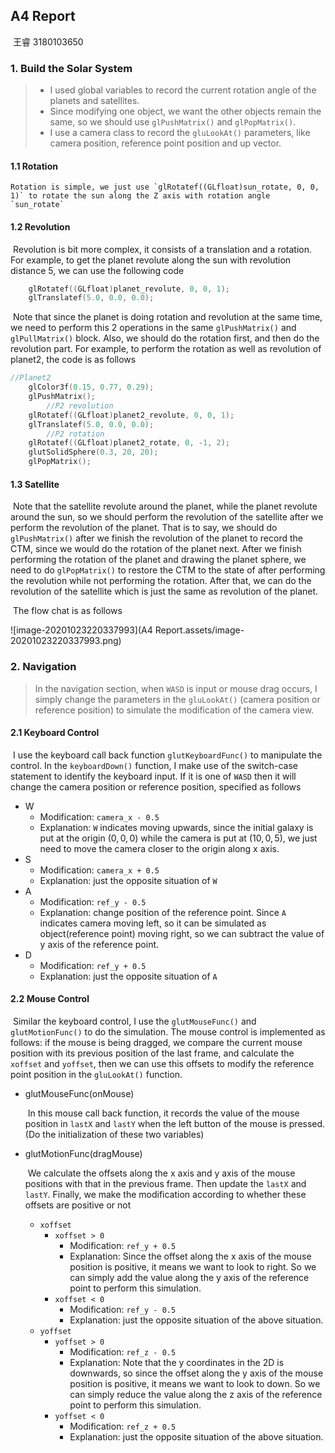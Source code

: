 ## A4 Report

​																																				王睿 3180103650

### 1. Build the Solar System

> - I used global variables to record the current rotation angle of the planets and satellites.
> - Since modifying one object, we want the other objects remain the same, so we should use `glPushMatrix()` and `glPopMatrix()`.
> - I use a camera class to record the `gluLookAt()` parameters, like camera position, reference point position and up vector.

#### 1.1 Rotation

 	Rotation is simple, we just use `glRotatef((GLfloat)sun_rotate, 0, 0, 1)` to rotate the sun along the Z axis with rotation angle `sun_rotate`



#### 1.2 Revolution

​	Revolution is bit more complex, it consists of a translation and a rotation. For example, to get the planet revolute along the sun with revolution distance 5, we can use the following code

```C++
    glRotatef((GLfloat)planet_revolute, 0, 0, 1);
    glTranslatef(5.0, 0.0, 0.0);
```

​	Note that since the planet is doing rotation and revolution at the same time, we need to perform this 2 operations in the same `glPushMatrix()` and `glPullMatrix()` block. Also, we should do the rotation first, and then do the revolution part. For example, to perform the rotation as well as revolution of planet2, the code is as follows

```C++
//Planet2
	glColor3f(0.15, 0.77, 0.29);
	glPushMatrix();
		//P2 revolution
	glRotatef((GLfloat)planet2_revolute, 0, 0, 1);
	glTranslatef(5.0, 0.0, 0.0);
		//P2 rotation
	glRotatef((GLfloat)planet2_rotate, 0, -1, 2);
	glutSolidSphere(0.3, 20, 20);
	glPopMatrix();
```

 

#### 1.3 Satellite

​	Note that the satellite revolute around the planet, while the planet revolute around the sun, so we should perform the revolution of the satellite after we perform the revolution of the planet. That is to say, we should do  `glPushMatrix()` after we finish the revolution of the planet to record the CTM, since we would do the rotation of the planet next. After we finish performing the rotation of the planet and drawing the planet sphere, we need to do `glPopMatrix()` to restore the CTM to the state of after performing the revolution while not performing the rotation. After that, we can do the revolution of the satellite which is just the same as revolution of the planet.

​	The flow chat is as follows

![image-20201023220337993](A4 Report.assets/image-20201023220337993.png)



### 2. Navigation

> In the navigation section, when `WASD` is input or mouse drag occurs, I simply change the parameters in the `gluLookAt()` (camera position or reference position) to simulate the modification of the camera view.

#### 2.1 Keyboard Control

​	I use the keyboard call back function `glutKeyboardFunc()` to manipulate the control. In the `keyboardDown()` function, I make use of the switch-case statement to identify the keyboard input. If it is one of `WASD` then it will change the camera position or reference position, specified as follows

- W
  - Modification: `camera_x - 0.5`
  - Explanation: `W` indicates moving upwards, since the initial galaxy is put at the origin $(0, 0, 0)$ while the camera is put at $(10, 0, 5)$, we just need to move the camera closer to the origin along x axis.
- S
  - Modification: `camera_x + 0.5`
  - Explanation: just the opposite situation of `W`
- A
  - Modification: `ref_y - 0.5`
  - Explanation: change position of the reference point. Since `A` indicates camera moving left, so it can be simulated as  object(reference point) moving right, so we can subtract the value of y axis of the reference point.
- D
  - Modification: `ref_y + 0.5`
  - Explanation: just the opposite situation of `A`



#### 2.2 Mouse Control

​	Similar the keyboard control, I use the `glutMouseFunc()` and `glutMotionFunc()` to do the simulation. The mouse control is implemented as follows: if the mouse is being dragged, we compare the current mouse position with its previous position of the last frame, and calculate the `xoffset` and `yoffset`, then we can use this offsets to modify the reference point position in the `gluLookAt()` function.

- glutMouseFunc(onMouse)

  ​	In this mouse call back function, it records the value of the mouse position in `lastX` and `lastY` when the left button of the mouse is pressed. (Do the initialization of these two variables)

- glutMotionFunc(dragMouse)

  ​	We calculate the offsets along the x axis and y axis of the mouse positions with that in the previous frame. Then update the `lastX` and `lastY`. Finally, we make the modification according to whether these offsets are positive or not

  - `xoffset`
    - `xoffset > 0`
      - Modification: `ref_y + 0.5`
      - Explanation: Since the offset along the x axis of the mouse position is positive, it means we want to look to right. So we can simply add the value along the y axis of the reference point to perform this simulation. 
    - `xoffset < 0`
      - Modification: `ref_y - 0.5`
      - Explanation: just the opposite situation of the above situation.
  - `yoffset`
    - `yoffset > 0`
      - Modification: `ref_z - 0.5`
      - Explanation: Note that the y coordinates in the 2D is downwards, so since the offset along the y axis of the mouse position is positive, it means we want to look to down. So we can simply reduce the value along the z axis of the reference point to perform this simulation. 
    - `yoffset < 0`
      - Modification: `ref_z + 0.5`
      - Explanation: just the opposite situation of the above situation.

  